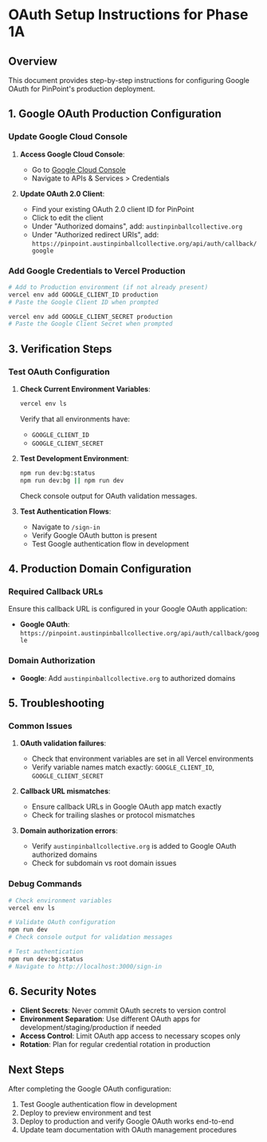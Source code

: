 # OAuth Setup Instructions for Phase 1A

## Overview

This document provides step-by-step instructions for configuring Google OAuth for PinPoint's production deployment.

## 1. Google OAuth Production Configuration

### Update Google Cloud Console

1. **Access Google Cloud Console**:
   - Go to [Google Cloud Console](https://console.cloud.google.com/)
   - Navigate to APIs & Services > Credentials

2. **Update OAuth 2.0 Client**:
   - Find your existing OAuth 2.0 client ID for PinPoint
   - Click to edit the client
   - Under "Authorized domains", add: `austinpinballcollective.org`
   - Under "Authorized redirect URIs", add: `https://pinpoint.austinpinballcollective.org/api/auth/callback/google`

### Add Google Credentials to Vercel Production

```bash
# Add to Production environment (if not already present)
vercel env add GOOGLE_CLIENT_ID production
# Paste the Google Client ID when prompted

vercel env add GOOGLE_CLIENT_SECRET production
# Paste the Google Client Secret when prompted
```

## 3. Verification Steps

### Test OAuth Configuration

1. **Check Current Environment Variables**:

   ```bash
   vercel env ls
   ```

   Verify that all environments have:
   - `GOOGLE_CLIENT_ID`
   - `GOOGLE_CLIENT_SECRET`

2. **Test Development Environment**:

   ```bash
   npm run dev:bg:status
   npm run dev:bg || npm run dev
   ```

   Check console output for OAuth validation messages.

3. **Test Authentication Flows**:
   - Navigate to `/sign-in`
   - Verify Google OAuth button is present
   - Test Google authentication flow in development

## 4. Production Domain Configuration

### Required Callback URLs

Ensure this callback URL is configured in your Google OAuth application:

- **Google OAuth**: `https://pinpoint.austinpinballcollective.org/api/auth/callback/google`

### Domain Authorization

- **Google**: Add `austinpinballcollective.org` to authorized domains

## 5. Troubleshooting

### Common Issues

1. **OAuth validation failures**:
   - Check that environment variables are set in all Vercel environments
   - Verify variable names match exactly: `GOOGLE_CLIENT_ID`, `GOOGLE_CLIENT_SECRET`

2. **Callback URL mismatches**:
   - Ensure callback URLs in Google OAuth app match exactly
   - Check for trailing slashes or protocol mismatches

3. **Domain authorization errors**:
   - Verify `austinpinballcollective.org` is added to Google OAuth authorized domains
   - Check for subdomain vs root domain issues

### Debug Commands

```bash
# Check environment variables
vercel env ls

# Validate OAuth configuration
npm run dev
# Check console output for validation messages

# Test authentication
npm run dev:bg:status
# Navigate to http://localhost:3000/sign-in
```

## 6. Security Notes

- **Client Secrets**: Never commit OAuth secrets to version control
- **Environment Separation**: Use different OAuth apps for development/staging/production if needed
- **Access Control**: Limit OAuth app access to necessary scopes only
- **Rotation**: Plan for regular credential rotation in production

## Next Steps

After completing the Google OAuth configuration:

1. Test Google authentication flow in development
2. Deploy to preview environment and test
3. Deploy to production and verify Google OAuth works end-to-end
4. Update team documentation with OAuth management procedures
